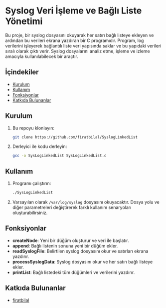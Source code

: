 # Syslog Veri İşleme ve Bağlı Liste Yönetimi

Bu proje, bir syslog dosyasını okuyarak her satırı bağlı listeye ekleyen ve ardından bu verileri ekrana yazdıran bir C programıdır. Program, log verilerini işleyerek bağlantılı liste veri yapısında saklar ve bu yapıdaki verileri sıralı olarak çıktı verir. Syslog dosyalarını analiz etme, işleme ve izleme amacıyla kullanılabilecek bir araçtır.

## İçindekiler
- [Kurulum](#kurulum)
- [Kullanım](#kullanım)
- [Fonksiyonlar](#fonksiyonlar)
- [Katkıda Bulunanlar](#katkıda-bulunanlar)

## Kurulum

1. Bu repoyu klonlayın:
    ```bash
    git clone https://github.com/firatbilal/SyslogLinkedList
    ```
2. Derleyici ile kodu derleyin:
    ```bash
    gcc -o SysLogLinkedList SysLogLinkedList.c
    ```

## Kullanım

1. Programı çalıştırın:
    ```bash
    ./SysLogLinkedList
    ```
2. Varsayılan olarak `/var/log/syslog` dosyasını okuyacaktır. Dosya yolu ve diğer parametreleri değiştirerek farklı kullanım senaryoları oluşturabilirsiniz.

## Fonksiyonlar

- **createNode**: Yeni bir düğüm oluşturur ve veri ile başlatır.
- **append**: Bağlı listenin sonuna yeni bir düğüm ekler.
- **readSyslogFile**: Belirtilen syslog dosyasını okur ve satırları ekrana yazdırır.
- **processSyslogData**: Syslog dosyasını okur ve her satırı bağlı listeye ekler.
- **printList**: Bağlı listedeki tüm düğümleri ve verilerini yazdırır.

## Katkıda Bulunanlar

- [firatbilal](https://github.com/firatbilal)
